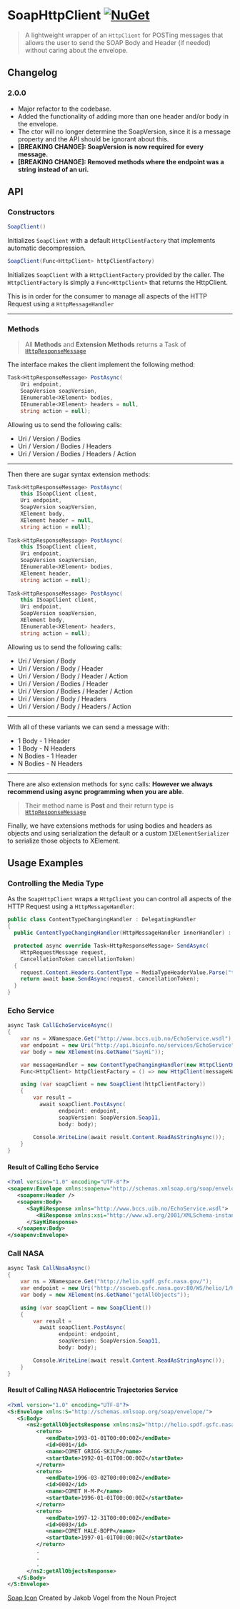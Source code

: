 # SoapHttpClient  [![NuGet](https://img.shields.io/nuget/v/SoapHttpClient.svg)](https://www.nuget.org/packages/SoapHttpClient)

> A lightweight wrapper of an `HttpClient` for POSTing messages that allows the
> user to send the SOAP Body and Header (if needed) without caring about the
> envelope.

## Changelog

### 2.0.0

- Major refactor to the codebase.
- Added the functionality of adding more than one header and/or body in the envelope.
- The ctor will no longer determine the SoapVersion, since it is a message property and the API should be ignorant about this.
- **[BREAKING CHANGE]: SoapVersion is now required for every message.**
- **[BREAKING CHANGE]: Removed methods where the endpoint was a string instead of an uri.**

## API

### Constructors

```csharp
SoapClient()
```

Initializes `SoapClient` with a default `HttpClientFactory` that implements automatic decompression.

```csharp
SoapClient(Func<HttpClient> httpClientFactory)
```

Initializes `SoapClient` with a `HttpClientFactory` provided by the caller.
The `HttpClientFactory` is simply a `Func<HttpClient>` that returns the HttpClient.

This is in order for the consumer to manage all aspects of the HTTP Request using a `HttpMessageHandler` 

------------------

### Methods

> All **Methods** and **Extension Methods** returns a Task of [`HttpResponseMessage`][msdn-httpresponsemessage]

The interface makes the client implement the following method:

```csharp
Task<HttpResponseMessage> PostAsync(
	Uri endpoint, 
	SoapVersion soapVersion, 
	IEnumerable<XElement> bodies, 
	IEnumerable<XElement> headers = null, 
	string action = null);
```

Allowing us to send the following calls:

- Uri / Version / Bodies
- Uri / Version / Bodies / Headers
- Uri / Version / Bodies / Headers / Action

------------------

Then there are sugar syntax extension methods:

```csharp
Task<HttpResponseMessage> PostAsync(
	this ISoapClient client,
	Uri endpoint,
	SoapVersion soapVersion,
	XElement body,
	XElement header = null,
	string action = null);
			
Task<HttpResponseMessage> PostAsync(
	this ISoapClient client,
	Uri endpoint,
	SoapVersion soapVersion,
	IEnumerable<XElement> bodies,
	XElement header,
	string action = null);
			
Task<HttpResponseMessage> PostAsync(
	this ISoapClient client,
	Uri endpoint,
	SoapVersion soapVersion,
	XElement body,
	IEnumerable<XElement> headers,
	string action = null);
```

Allowing us to send the following calls:

- Uri / Version / Body
- Uri / Version / Body / Header
- Uri / Version / Body / Header / Action
- Uri / Version / Bodies / Header
- Uri / Version / Bodies / Header / Action
- Uri / Version / Body / Headers
- Uri / Version / Body / Headers / Action

------------------

With all of these variants we can send a message with:

- 1 Body - 1 Header
- 1 Body - N Headers
- N Bodies - 1 Header
- N Bodies - N Headers

------------------

There are also extension methods for sync calls:
**However we always recommend using async programming when you are able**.

> Their method name is **Post** and their return type is [`HttpResponseMessage`][msdn-httpresponsemessage]

Finally, we have extensions methods for using bodies and headers as objects and using serialization the default or a custom `IXElementSerializer` to serialize those objects to XElement.

## Usage Examples

### Controlling the Media Type

As the `SoapHttpClient` wraps a `HttpClient` you can control all aspects of the HTTP Request using a `HttpMessageHandler`:

```csharp
public class ContentTypeChangingHandler : DelegatingHandler
{
  public ContentTypeChangingHandler(HttpMessageHandler innerHandler) : base(innerHandler) { }

  protected async override Task<HttpResponseMessage> SendAsync(
    HttpRequestMessage request,
    CancellationToken cancellationToken)
  {
    request.Content.Headers.ContentType = MediaTypeHeaderValue.Parse("text/xml; charset=utf-8");
    return await base.SendAsync(request, cancellationToken);
  }
}
```

### Echo Service

```csharp
async Task CallEchoServiceAsync()
{
	var ns = XNamespace.Get("http://www.bccs.uib.no/EchoService.wsdl");
	var endpoint = new Uri("http://api.bioinfo.no/services/EchoService");
	var body = new XElement(ns.GetName("SayHi"));

	var messageHandler = new ContentTypeChangingHandler(new HttpClientHandler());
	Func<HttpClient> httpClientFactory = () => new HttpClient(messageHandler);

	using (var soapClient = new SoapClient(httpClientFactory))
	{
		var result = 
          await soapClient.PostAsync(
          		endpoint: endpoint,
          		soapVersion: SoapVersion.Soap11,
          		body: body);
					
		Console.WriteLine(await result.Content.ReadAsStringAsync());
	}
}
```

#### Result of Calling Echo Service

```xml
<?xml version="1.0" encoding="UTF-8"?>
<soapenv:Envelope xmlns:soapenv="http://schemas.xmlsoap.org/soap/envelope/">
   <soapenv:Header />
   <soapenv:Body>
      <SayHiResponse xmlns="http://www.bccs.uib.no/EchoService.wsdl">
         <HiResponse xmlns:xsi="http://www.w3.org/2001/XMLSchema-instance" xsi:nil="true" />
      </SayHiResponse>
   </soapenv:Body>
</soapenv:Envelope>
```

### Call NASA

```csharp
async Task CallNasaAsync()
{
	var ns = XNamespace.Get("http://helio.spdf.gsfc.nasa.gov/");
	var endpoint = new Uri("http://sscweb.gsfc.nasa.gov:80/WS/helio/1/HeliocentricTrajectoriesService");
	var body = new XElement(ns.GetName("getAllObjects"));

	using (var soapClient = new SoapClient())
	{
		var result = 
          await soapClient.PostAsync(
          		endpoint: endpoint,
          		soapVersion: SoapVersion.Soap11,
          		body: body);

		Console.WriteLine(await result.Content.ReadAsStringAsync());
	}
}
```

#### Result of Calling NASA Heliocentric Trajectories Service

```xml
<?xml version="1.0" encoding="UTF-8"?>
<S:Envelope xmlns:S="http://schemas.xmlsoap.org/soap/envelope/">
   <S:Body>
      <ns2:getAllObjectsResponse xmlns:ns2="http://helio.spdf.gsfc.nasa.gov/">
         <return>
            <endDate>1993-01-01T00:00:00Z</endDate>
            <id>0001</id>
            <name>COMET GRIGG-SKJLP</name>
            <startDate>1992-01-01T00:00:00Z</startDate>
         </return>
         <return>
            <endDate>1996-03-02T00:00:00Z</endDate>
            <id>0002</id>
            <name>COMET H-M-P</name>
            <startDate>1996-01-01T00:00:00Z</startDate>
         </return>
         <return>
            <endDate>1997-12-31T00:00:00Z</endDate>
            <id>0003</id>
            <name>COMET HALE-BOPP</name>
            <startDate>1997-01-01T00:00:00Z</startDate>
         </return>
         .
         .
         .
      </ns2:getAllObjectsResponse>
   </S:Body>
</S:Envelope>
```

[Soap Icon][nounproj-soap] Created by Jakob Vogel from the Noun Project

[msdn-httpresponsemessage]: https://msdn.microsoft.com/en-us/library/system.net.http.httpresponsemessage(v=vs.118).aspx
[nounproj-soap]: https://thenounproject.com/icon/44504/
